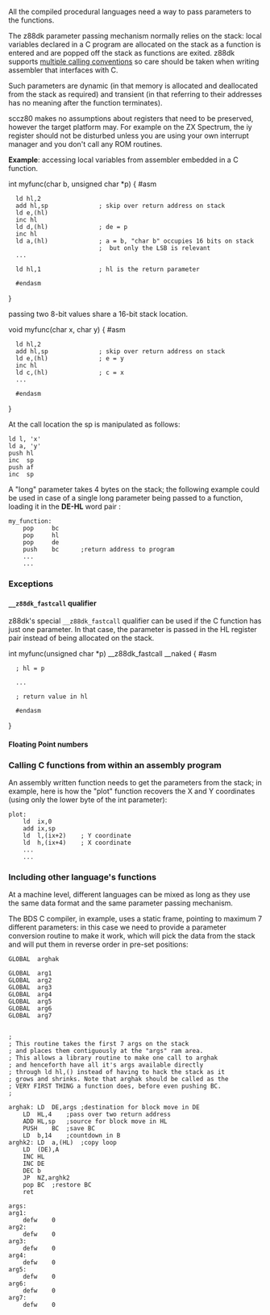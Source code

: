 All the compiled procedural languages need a way to pass parameters to the functions.

The z88dk parameter passing mechanism normally relies on the stack: local variables declared in a C program are allocated on the stack as a function is entered and are popped off the stack as functions are exited. z88dk supports [multiple calling conventions](CallingConventions) so care should be taken when writing assembler that interfaces with C.

Such parameters are dynamic (in that memory is allocated and deallocated from the stack as required) and transient (in that referring to their addresses has no meaning after the function terminates).

sccz80 makes no assumptions about registers that need to be preserved, however the target platform may. For example on the ZX Spectrum, the iy register should not be disturbed unless you are using your own interrupt manager and you don't call any ROM routines.

**Example**:  accessing local variables from assembler embedded in a C function.

   int myfunc(char b, unsigned char *p)
   {
      #asm
      
      ld hl,2
      add hl,sp              ; skip over return address on stack
      ld e,(hl)
      inc hl
      ld d,(hl)              ; de = p
      inc hl
      ld a,(hl)              ; a = b, "char b" occupies 16 bits on stack
                             ;  but only the LSB is relevant
      ...
      
      ld hl,1                ; hl is the return parameter
      
      #endasm
   }

passing two 8-bit values share a 16-bit stack location.

   void myfunc(char x, char y)
   {
      #asm
      
      ld hl,2
      add hl,sp              ; skip over return address on stack
      ld e,(hl)              ; e = y
      inc hl
      ld c,(hl)              ; c = x
      ...
            
      #endasm
   }

At the call location the sp is manipulated as follows:

    ld l, 'x'
    ld a, 'y'
    push hl
    inc  sp
    push af
    inc  sp


A "long" parameter takes 4 bytes on the stack; the following example could be used in case of a single long parameter being passed to a function, loading it in the **DE-HL** word pair :

    my_function:
        pop     bc
        pop     hl
        pop     de
        push    bc      ;return address to program
        ...
        ...

### Exceptions

#### `__z88dk_fastcall` qualifier

z88dk's special `__z88dk_fastcall` qualifier can be used if the C function has just one parameter.
In that case, the parameter is passed in the HL register pair instead of being allocated on the stack.

   int myfunc(unsigned char *p) __z88dk_fastcall __naked
   {
      #asm
      
      ; hl = p
      
      ...
      
      ; return value in hl
      
      #endasm
   }


#### Floating Point numbers




### Calling C functions from within an assembly program

An assembly written function needs to get the parameters from the stack; in example, here is how the "plot" function recovers the X and Y coordinates (using only the lower byte of the int parameter):

    plot:
		ld	ix,0
		add	ix,sp
		ld	l,(ix+2)    ; Y coordinate
		ld	h,(ix+4)    ; X coordinate
		...
		...




### Including other language's functions

At a machine level, different languages can be mixed as long as they use the same data format and the same parameter passing mechanism.

The BDS C compiler, in example, uses a static frame, pointing to maximum 7 different parameters: in this case we need to provide a parameter conversion routine to make it work, which will pick the data from the stack and will put them in reverse order in pre-set positions:

	GLOBAL	arghak

	GLOBAL	arg1
	GLOBAL	arg2
	GLOBAL	arg3
	GLOBAL	arg4
	GLOBAL	arg5
	GLOBAL	arg6
	GLOBAL	arg7


    ;
    ; This routine takes the first 7 args on the stack
    ; and places them contiguously at the "args" ram area.
    ; This allows a library routine to make one call to arghak
    ; and henceforth have all it's args available directly
    ; through ld hl,() instead of having to hack the stack as it
    ; grows and shrinks. Note that arghak should be called as the
    ; VERY FIRST THING a function does, before even pushing BC.
    ;

    arghak:	LD	DE,args	;destination for block move in DE
		LD	HL,4	;pass over two return address
		ADD	HL,sp	;source for block move in HL
		PUSH	BC	;save BC
		LD 	b,14	;countdown in B
    arghk2:	LD 	a,(HL)	;copy loop
		LD	(DE),A
		INC	HL
		INC	DE
		DEC	b
		JP	NZ,arghk2	
		pop	BC	;restore BC
		ret

    args:
    arg1:
		defw	0
    arg2:
		defw	0
    arg3:
		defw	0
    arg4:
		defw	0
    arg5:
		defw	0
    arg6:
		defw	0
    arg7:
		defw	0




